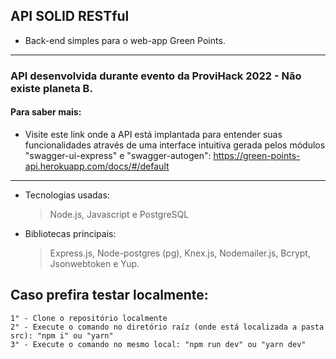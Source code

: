 ## API SOLID RESTful

- Back-end simples para o web-app Green Points.

---

### API desenvolvida durante evento da ProviHack 2022 - Não existe planeta B.

#### Para saber mais:

- Visite este link onde a API está implantada para entender suas funcionalidades através de uma interface intuitiva gerada pelos módulos "swagger-ui-express" e "swagger-autogen": https://green-points-api.herokuapp.com/docs/#/default

---

- Tecnologias usadas:

  > Node.js, Javascript e PostgreSQL

- Bibliotecas principais:
  > Express.js, Node-postgres (pg), Knex.js, Nodemailer.js, Bcrypt, Jsonwebtoken e Yup.

 ## Caso prefira testar localmente:
    1° - Clone o repositório localmente
    2° - Execute o comando no diretório raíz (onde está localizada a pasta src): "npm i" ou "yarn"
    3° - Execute o comando no mesmo local: "npm run dev" ou "yarn dev"
